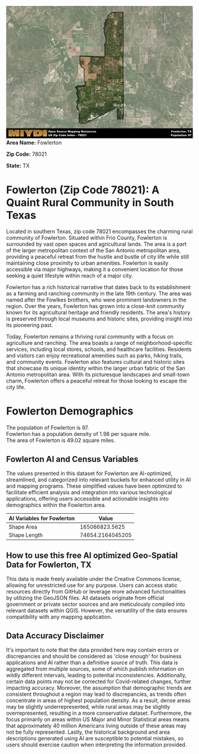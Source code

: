 ![Image Alt Text](../_images/78021.png)
**Area Name:** Fowlerton

**Zip Code:** 78021

**State:** TX


# Fowlerton (Zip Code 78021): A Quaint Rural Community in South Texas

Located in southern Texas, zip code 78021 encompasses the charming rural community of Fowlerton. Situated within Frio County, Fowlerton is surrounded by vast open spaces and agricultural lands. The area is a part of the larger metropolitan context of the San Antonio metropolitan area, providing a peaceful retreat from the hustle and bustle of city life while still maintaining close proximity to urban amenities. Fowlerton is easily accessible via major highways, making it a convenient location for those seeking a quiet lifestyle within reach of a major city.

Fowlerton has a rich historical narrative that dates back to its establishment as a farming and ranching community in the late 19th century. The area was named after the Fowlkes brothers, who were prominent landowners in the region. Over the years, Fowlerton has grown into a close-knit community known for its agricultural heritage and friendly residents. The area's history is preserved through local museums and historic sites, providing insight into its pioneering past.

Today, Fowlerton remains a thriving rural community with a focus on agriculture and ranching. The area boasts a range of neighborhood-specific services, including local stores, schools, and healthcare facilities. Residents and visitors can enjoy recreational amenities such as parks, hiking trails, and community events. Fowlerton also features cultural and historic sites that showcase its unique identity within the larger urban fabric of the San Antonio metropolitan area. With its picturesque landscapes and small-town charm, Fowlerton offers a peaceful retreat for those looking to escape the city life.

# Fowlerton Demographics

The population of Fowlerton is 97.  
Fowlerton has a population density of 1.98 per square mile.  
The area of Fowlerton is 49.02 square miles.  

## Fowlerton AI and Census Variables

The values presented in this dataset for Fowlerton are AI-optimized, streamlined, and categorized into relevant buckets for enhanced utility in AI and mapping programs. These simplified values have been optimized to facilitate efficient analysis and integration into various technological applications, offering users accessible and actionable insights into demographics within the Fowlerton area.

| AI Variables for Fowlerton | Value |
|-------------|-------|
| Shape Area | 165066823.5625 |
| Shape Length | 74654.2164045205 |

## How to use this free AI optimized Geo-Spatial Data for Fowlerton, TX

This data is made freely available under the Creative Commons license, allowing for unrestricted use for any purpose. Users can access static resources directly from GitHub or leverage more advanced functionalities by utilizing the GeoJSON files. All datasets originate from official government or private sector sources and are meticulously compiled into relevant datasets within QGIS. However, the versatility of the data ensures compatibility with any mapping application.

## Data Accuracy Disclaimer
It's important to note that the data provided here may contain errors or discrepancies and should be considered as 'close enough' for business applications and AI rather than a definitive source of truth. This data is aggregated from multiple sources, some of which publish information on wildly different intervals, leading to potential inconsistencies. Additionally, certain data points may not be corrected for Covid-related changes, further impacting accuracy. Moreover, the assumption that demographic trends are consistent throughout a region may lead to discrepancies, as trends often concentrate in areas of highest population density. As a result, dense areas may be slightly underrepresented, while rural areas may be slightly overrepresented, resulting in a more conservative dataset. Furthermore, the focus primarily on areas within US Major and Minor Statistical areas means that approximately 40 million Americans living outside of these areas may not be fully represented. Lastly, the historical background and area descriptions generated using AI are susceptible to potential mistakes, so users should exercise caution when interpreting the information provided.
